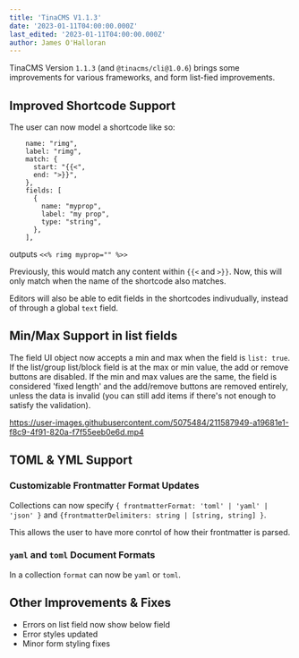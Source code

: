 ```yaml
---
title: 'TinaCMS V1.1.3'
date: '2023-01-11T04:00:00.000Z'
last_edited: '2023-01-11T04:00:00.000Z'
author: James O'Halloran
---
```


TinaCMS Version `1.1.3` (and `@tinacms/cli@1.0.6`) brings some improvements for various frameworks, and form list-fied improvements.

## Improved Shortcode Support

The user can now model a shortcode like so:

```
    name: "rimg",
    label: "rimg",
    match: {
      start: "{{<",
      end: ">}}",
    },
    fields: [
      {
        name: "myprop",
        label: "my prop",
        type: "string",
      },
    ],
```

outputs `<<% rimg myprop="" %>>`

Previously, this would match any content within `{{<` and `>}}`. Now, this will only match when the name of the shortcode also matches.

Editors will also be able to edit fields in the shortcodes indivudually, instead of through a global `text` field.

## Min/Max Support in list fields

The field UI object now accepts a min and max when the field is `list: true`. If the list/group list/block field is at the max or min value, the add or remove buttons are disabled. If the min and max values are the same, the field is considered 'fixed length' and the add/remove buttons are removed entirely, unless the data is invalid (you can still add items if there's not enough to satisfy the validation).

https://user-images.githubusercontent.com/5075484/211587949-a19681e1-f8c9-4f91-820a-f7f55eeb0e6d.mp4

## TOML & YML Support

### Customizable Frontmatter Format Updates

Collections can now specify `{ frontmatterFormat: 'toml' | 'yaml' | 'json' }` and `{frontmatterDelimiters: string | [string, string] }`.

This allows the user to have more conrtol of how their frontmatter is parsed.

### `yaml` and `toml` Document Formats

In a collection `format` can now be `yaml` or `toml`.

## Other Improvements & Fixes

- Errors on list field now show below field
- Error styles updated
- Minor form styling fixes

